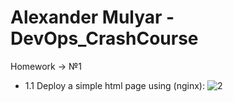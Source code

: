 # Alexander Mulyar - DevOps_CrashCourse 
   Homework -> №1
   
- 1.1 Deploy a simple html page using (nginx):
![2](https://user-images.githubusercontent.com/82367885/138549876-43170cac-f860-4abb-ae7a-c67d90c837ce.png)
